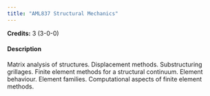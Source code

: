 ```yaml
---
title: "AML837 Structural Mechanics"
---
```

**Credits:** 3 (3-0-0)

#### Description
Matrix analysis of structures. Displacement methods. Substructuring grillages. Finite element methods for a structural continuum. Element behaviour. Element families. Computational aspects of finite element methods.